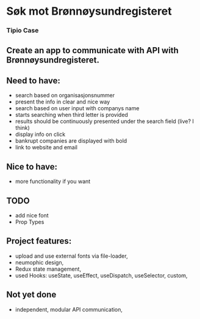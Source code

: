 # Søk mot Brønnøysundregisteret
### Tipio Case

## Create an app to communicate with API with Brønnøysundregisteret.

## Need to have:
- search based on organisasjonsnummer
- present the info in clear and nice way
- search based on user input with companys name
- starts searching when third letter is provided
- results should be continuously presented under the search field (live? I think)
- display info on click
- bankrupt companies are displayed with bold
- link to website and email

## Nice to have:
- more functionality if you want
## TODO
- add nice font
- Prop Types
  

## Project features:
- upload and use external fonts via file-loader,
- neumophic design,
- Redux state management,
- used Hooks: useState, useEffect, useDispatch, useSelector, custom,

## Not yet done
- independent, modular API communication,